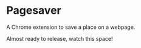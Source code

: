 # Pagesaver
A Chrome extension to save a place on a webpage.

Almost ready to release, watch this space!
